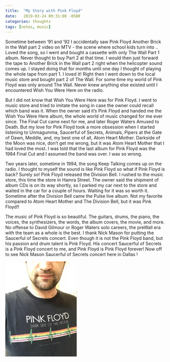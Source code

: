 ```yaml
---
title:  "My Story with Pink Floyd"
date:   2019-03-24 09:31:00 -0500
categories: thoughts
tags: [notes, music]
---
```


Sometime between ‘91 and ‘92 I accidentally saw Pink Floyd Another Brick in the Wall part 2 video on MTV - the scene where school kids turn into ..   Loved the song, so I went and bought a cassette with only The  Wall Part 1 album. Never thought to buy Part 2 at that time. I would then just forward the tape to Another Brick in the Wall part 2 right when the helicopter sound comes up. I stayed doing that for months until one day I thought of playing the whole tape from part 1. I loved it! Right then I went down to the local music store and bought part 2 of The Wall. For some time my world of Pink Floyd was only around The Wall. Never knew anything else existed until I encountered Wish You Were Here on the radio.

But I did not know that Wish You Were Here was for Pink Floyd. I went to music store and tried to imitate the song in case the owner could recall which band was it. When the owner said it’s Pink Floyd and handed me the Wish You Were Here album, the whole world of music changed for me ever since. The Final Cut came next for me, and later Roger Waters Amused to Death. But my love for Pink Floyd took a more obsession when I started listening to Unmagumma, Saucerful of Secrets, Animals, Pipers at the Gate of Dawn, Meddle, and, my best one of all, Atom Heart Mother. Darkside of the Moon was nice, don’t get me wrong, but it was Atom Heart Mother that I had loved the most. I was told that the last album for Pink Floyd was the 1984 Final Cut and I assumed the band was over. I was so wrong.

Two years later, sometime in 1994, the song Keep Talking comes up on the radio. I thought to myself the sound is like Pink Floyd so what if Pink Floyd is back? Surely so! Pink Floyd released the Division Bell. I rushed to the music store, this time the store in Hamra Street. The owner said the shipment of album CDs is on its way shortly, so I parked my car next to the store and waited in the car for a couple of hours.  Waiting for it was so worth it. Sometime after the Division Bell came the Pulse live album. Not my favorite compared to Atom Heart Mother and The Division Bell, but it was Pink Floyd!!

The music of Pink Floyd is so beautiful. The guitars, drums, the piano, the voices, the synthesizers, the words, the album covers, the movie, and more.  No offense to David Gilmour or Roger Waters solo careers, the preWall era with the team as a whole is the best. I thank Nick Mason for putting the Saucerful of Secrets concert. Even though it is not the Pink Floyd band, but his passion and drum talent is Pink Floyd. His concert Saucerful of Secrets is a Pink Floyd concert to me, and Pink Floyd is Pink Floyd forever!
Now off to see Nick Mason Saucerful of Secrets concert here in Dallas !

![pinkfloyd](/assets/images/retro/pinkfloyd.jpeg)
